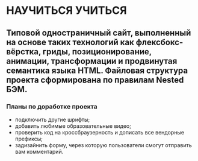 # **НАУЧИТЬСЯ УЧИТЬСЯ**
Типовой одностраничный сайт, выполненный на основе таких технологий как флексбокс-вёрстка, гриды, позиционирование, анимации, трансформации и продвинутая семантика языка HTML. Файловая структура проекта сформирована по правилам Nested БЭМ.
------
### **Планы по доработке проекта**
* подключить другие шрифты;
* добавить любимые образовательные видео;
* проверить код на кроссбраузерность и дописать все вендорные префиксы;
* задизайнить форму, через которую пользователи смогут отправить вам комментарий.

